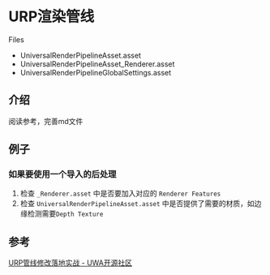 # URP渲染管线
Files
- UniversalRenderPipelineAsset.asset
- UniversalRenderPipelineAsset_Renderer.asset
- UniversalRenderPipelineGlobalSettings.asset

## 介绍
阅读参考，完善md文件

## 例子

### 如果要使用一个导入的后处理

1. 检查 `_Renderer.asset` 中是否要加入对应的 `Renderer Features`
2. 检查 `UniversalRenderPipelineAsset.asset` 中是否提供了需要的材质，如边缘检测需要`Depth Texture`

## 参考
[URP管线修改落地实战 - UWA开源社区](https://edu.uwa4d.com/course-intro/0/489?entrance=3)